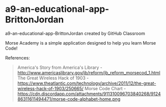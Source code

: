 # a9-an-educational-app-BrittonJordan
a9-an-educational-app-BrittonJordan created by GitHub Classroom

Morse Academy is a simple application designed to help you learn Morse Code!

References:
>America's Story from America's Library - http://www.americaslibrary.gov/jb/reform/jb_reform_morsecod_1.html
>The Great Wireless Hack of 1903 - https://www.theatlantic.com/technology/archive/2011/12/the-great-wireless-hack-of-1903/250665/
>Morse Code Chart - https://cdn.discordapp.com/attachments/911310096703840268/912486311611494471/morse-code-alphabet-home.png

